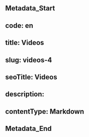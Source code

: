 ## Metadata_Start 
## code: en
## title: Videos 
## slug: videos-4 
## seoTitle: Videos 
## description:  
## contentType: Markdown 
## Metadata_End
 


